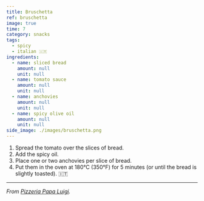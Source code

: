 ```yaml
---
title: Bruschetta
ref: bruschetta
image: true
time: 7
category: snacks
tags:
  - spicy
  - italian 🇮🇹
ingredients:
  - name: sliced bread
    amount: null
    unit: null
  - name: tomato sauce
    amount: null
    unit: null
  - name: anchovies
    amount: null
    unit: null
  - name: spicy olive oil
    amount: null
    unit: null
side_image: ./images/bruschetta.png
---
```


1. Spread the tomato over the slices of bread.
2. Add the spicy oil.
3. Place one or two anchovies per slice of bread.
4. Put them in the oven at 180°C (350°F) for 5 minutes (or until the bread is slightly toasted).
🇮🇹
---

_From [Pizzeria Papa Luigi](https://maps.app.goo.gl/wTpAwbJGC6yX76Vn9)._
